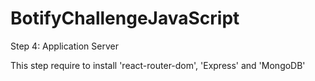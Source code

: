 # BotifyChallengeJavaScript

Step 4: Application Server

This step require to install 'react-router-dom', 'Express' and 'MongoDB'
